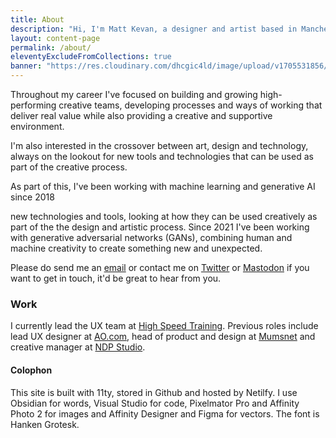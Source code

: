 ```yaml
---
title: About
description: "Hi, I'm Matt Kevan, a designer and artist based in Manchester."
layout: content-page
permalink: /about/
eleventyExcludeFromCollections: true
banner: "https://res.cloudinary.com/dhcgic4ld/image/upload/v1705531856/slc1/747.png"
---
```


Throughout my career I've focused on building and growing high-performing creative teams, developing processes and ways of working that deliver real value while also providing a creative and supportive environment.

I'm also interested in the crossover between art, design and technology, always on the lookout for new tools and technologies that can be used as part of the creative process. 

As part of this, I've been working with machine learning and generative AI since 2018

 new technologies and tools, looking at how they can be used creatively as part of the the design and artistic process. 
Since 2021 I've been working with generative adversarial networks (GANs), combining human and machine creativity to create something new and unexpected.

Please do send me an [email](mailto:hello@unlimiteddreamco.xyz) or contact me on [Twitter](https://twitter.com/unltd_dream_co) or [Mastodon](https://sigmoid.social/@unlimiteddreamco) if you want to get in touch, it'd be great to hear from you.

### Work

I currently lead the UX team at <a href="https://www.highspeedtraining.co.uk" target="_blank">High Speed Training</a>. Previous roles include lead UX designer at <a href="ao.com" target="_blank">AO.com</a>, head of product and design at <a href="https://www.mumsnet.com" target="_blank">Mumsnet</a> and creative manager at <a href="https://www.ndp-studio.com" target="_blank">NDP Studio</a>.

#### Colophon

This site is built with 11ty, stored in Github and hosted by Netilfy. I use Obsidian for words, Visual Studio for code, Pixelmator Pro and Affinity Photo 2 for images and Affinity Designer and Figma for vectors. The font is Hanken Grotesk. 
